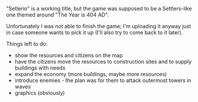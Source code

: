 "Setlerio" is a working title, but the game was supposed to be a Settlers-like one themed around "The Year is 404 AD".

Unfortunately I was not able to finish the game; I'm uploading it anyway just in case someone wants to pick it up (I'll also try to come back to it later).

Things left to do:
- show the resources and citizens on the map
- have the citizens move the resources to construction sites and to supply buildings with needs
- expand the economy (more buildings, maybe more resources)
- introduce enemies - the plan was for them to attack outermost towers in waves
- graphics (obviously)
